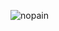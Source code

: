 ![nopain](https://user-images.githubusercontent.com/103028187/211250694-3ec7bb04-b74f-426f-b903-066b39987881.png)
